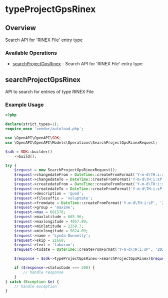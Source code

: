 # typeProjectGpsRinex

## Overview

Search API for 'RINEX File' entry type

### Available Operations

* [searchProjectGpsRinex](#searchprojectgpsrinex) - Search API for 'RINEX File' entry type

## searchProjectGpsRinex

API to search for entries of type RINEX File

### Example Usage

```php
<?php

declare(strict_types=1);
require_once 'vendor/autoload.php';

use \OpenAPI\OpenAPI\SDK;
use \OpenAPI\OpenAPI\Models\Operations\SearchProjectGpsRinexRequest;

$sdk = SDK::builder()
    ->build();

try {
    $request = new SearchProjectGpsRinexRequest();
    $request->changedateFrom = DateTime::createFromFormat('Y-m-d\TH:i:sP', '2021-02-09T16:27:22.070Z');
    $request->changedateTo = DateTime::createFromFormat('Y-m-d\TH:i:sP', '2022-07-16T11:02:07.974Z');
    $request->createdateFrom = DateTime::createFromFormat('Y-m-d\TH:i:sP', '2022-09-02T06:41:37.594Z');
    $request->createdateTo = DateTime::createFromFormat('Y-m-d\TH:i:sP', '2020-02-05T06:52:39.012Z');
    $request->description = 'quod';
    $request->filesuffix = 'voluptate';
    $request->fromdate = DateTime::createFromFormat('Y-m-d\TH:i:sP', '2022-03-09T07:14:52.283Z');
    $request->group = 'maxime';
    $request->max = 681578;
    $request->maxlatitude = 665.96;
    $request->maxlongitude = 4057.89;
    $request->minlatitude = 2359.7;
    $request->minlongitude = 9824.09;
    $request->name = 'Lynda Donnelly';
    $request->skip = 21668;
    $request->text = 'laborum';
    $request->todate = DateTime::createFromFormat('Y-m-d\TH:i:sP', '2022-01-22T15:58:15.848Z');

    $response = $sdk->typeProjectGpsRinex->searchProjectGpsRinex($request);

    if ($response->statusCode === 200) {
        // handle response
    }
} catch (Exception $e) {
    // handle exception
}
```
